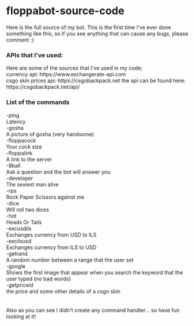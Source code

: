 # floppabot-source-code
Here is the full source of my bot.
This is the first time I've ever done something like this, so if you see anything that can cause any bugs, please comment :) <br>

<h3>APIs that I've used:</h3>
Here are some of the sources that I've used in my code; <br>
currency api: https://www.exchangerate-api.com <br>
csgo skin prices api: https://csgobackpack.net the api can be found here: https://csgobackpack.net/api/ <br>

<h3>List of the commands</h3>
-ping <br>
Latency <br>
-gosha <br>
A picture of gosha (very handsome) <br>
-floppacock <br>
Your cock size <br>
-floppalink <br>
A link to the server <br>
-8ball <br>
Ask a question and the bot will answer you <br>
-developer <br>
The sexiest man alive <br>
-rps <br>
Rock Paper Scissors against me <br>
-dice <br>
Will roll two dices <br>
-hot <br>
Heads Or Tails <br>
-excusdils <br>
Exchanges currency from USD to ILS <br>
-excilsusd <br>
Exchanges currency from ILS to USD <br>
-getrand <br>
A random number between a range that the user set <br>
-google <br>
Shows the first image that appear when you search the keyword that the user typed (no bad words) <br>
-getpriceid <br>
the price and some other details of a csgo skin
 <br> <br> <br>
Also as you can see I didn't create any command handler...  so have fun looking at it!
